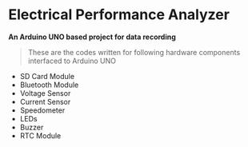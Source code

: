 # Electrical Performance Analyzer

**An Arduino UNO based project for data recording**

> These are the codes written for following hardware components interfaced to Arduino UNO

- SD Card Module
- Bluetooth Module
- Voltage Sensor
- Current Sensor
- Speedometer
- LEDs
- Buzzer
- RTC Module
